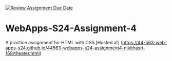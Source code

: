[![Review Assignment Due Date](https://classroom.github.com/assets/deadline-readme-button-24ddc0f5d75046c5622901739e7c5dd533143b0c8e959d652212380cedb1ea36.svg)](https://classroom.github.com/a/4386q9bN)
# WebApps-S24-Assignment-4
A practice assignment for HTML with CSS
[Hosted at] (https://44-563-web-apps-s24.github.io/44563-webapps-s24-assignment4-nikithasri-168/theater.html)
